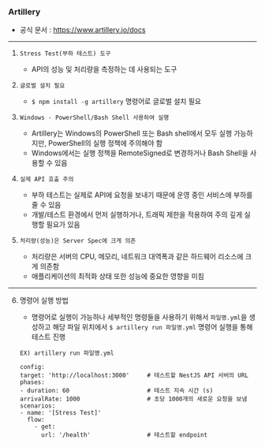 ### Artillery
- 공식 문서 : https://www.artillery.io/docs

---

1. `Stress Test(부하 테스트) 도구`
   - API의 성능 및 처리량을 측정하는 데 사용되는 도구


2. `글로벌 설치 필요`
   - `$ npm install -g artillery` 명령어로 글로벌 설치 필요


3. `Windows - PowerShell/Bash Shell 사용하여 실행`
   - Artillery는 Windows의 PowerShell 또는 Bash shell에서 모두 실행 가능하지만, PowerShell의 실행 정책에 주의해야 함
   - Windows에서는 실행 정책을 RemoteSigned로 변경하거나 Bash Shell을 사용할 수 있음


4. `실제 API 호출 주의`
   - 부하 테스트는 실제로 API에 요청을 보내기 때문에 운영 중인 서비스에 부하를 줄 수 있음
   - 개발/테스트 환경에서 먼저 실행하거나, 트래픽 제한을 적용하여 주의 깊게 실행할 필요가 있음
 

5. `처리량(성능)은 Server Spec에 크게 의존`
   - 처리량은 서버의 CPU, 메모리, 네트워크 대역폭과 같은 하드웨어 리소스에 크게 의존함
   - 애플리케이션의 최적화 상태 또한 성능에 중요한 영향을 미침

---

6. 명령어 실행 방법
   - 명령어로 실행이 가능하나 세부적인 명령들을 사용하기 위해서 `파일명.yml`을 생성하고
해당 파일 위치에서 `$ artillery run 파일명.yml` 명령어 실행을 통해 테스트 진행

    ~~~
    EX) artillery run 파일명.yml
    
    config:
    target: 'http://localhost:3000'     # 테스트할 NestJS API 서버의 URL
    phases:
    - duration: 60                      # 테스트 지속 시간 (s)
    arrivalRate: 1000                   # 초당 1000개의 새로운 요청을 보냄
    scenarios:
    - name: '[Stress Test]'
      flow:
        - get:
          url: '/health'                # 테스트할 endpoint
    ~~~